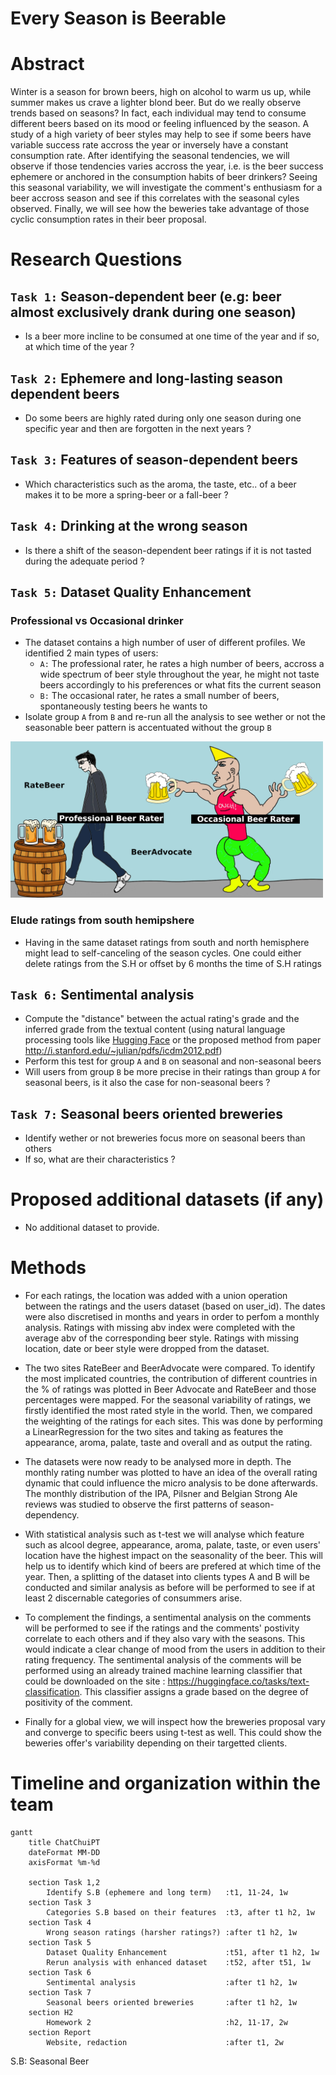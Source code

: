 # Every Season is Beerable
# Abstract
Winter is a season for brown beers, high on alcohol to warm us up, while summer makes us crave a lighter blond beer. But do we really observe trends based on seasons? In fact, each individual may tend to consume different beers based on its mood or feeling influenced by the season. A study of a high variety of beer styles may help to see if some beers have variable success rate accross the year or inversely have a constant consumption rate. After identifying the seasonal tendencies, we will observe if those tendencies varies accross the year, i.e. is the beer success ephemere or anchored in the consumption habits of beer drinkers? Seeing this seasonal variability, we will investigate the comment's enthusiasm for a beer accross season and see if this correlates with the seasonal cyles observed. Finally, we will see how the beweries take advantage of those cyclic consumption rates in their beer proposal.


# Research Questions
## `Task 1:` Season-dependent beer (e.g: beer almost exclusively drank during one season)
- Is a beer more incline to be consumed at one time of the year and if so, at which time of the year ?

## `Task 2:` Ephemere and long-lasting season dependent beers
- Do some beers are highly rated during only one season during one specific year and then are forgotten in the next years ?

## `Task 3:` Features of season-dependent beers
- Which characteristics such as the aroma, the taste, etc.. of a beer makes it to be more a spring-beer or a fall-beer ?

## `Task 4:` Drinking at the wrong season 
- Is there a shift of the season-dependent beer ratings if it is not tasted during the adequate period ?

## `Task 5:` Dataset Quality Enhancement
### Professional vs Occasional drinker
- The dataset contains a high number of user of different profiles. We identified 2 main types of users:
    - `A:` The professional rater, he rates a high number of beers, accross a wide spectrum of beer style throughout the year, he might not taste beers accordingly to his preferences or what fits the current season
    - `B:` The occasional rater, he rates a small number of beers, spontaneously testing beers he wants to
- Isolate group `A` from `B` and re-run all the analysis to see wether or not the seasonable beer pattern is accentuated without the group `B`

<img src="Images/chad_beer.png" alt="image" width="500" height="auto">

### Elude ratings from south hemipshere
- Having in the same dataset ratings from south and north hemisphere might lead to self-canceling of the season cycles. One could either delete ratings from the S.H or offset by 6 months the time of S.H ratings

## `Task 6:` Sentimental analysis
- Compute the "distance" between the actual rating's grade and the inferred grade from the textual content (using natural language processing tools like [Hugging Face](https://huggingface.co/tasks/text-classification) or the proposed method from paper http://i.stanford.edu/~julian/pdfs/icdm2012.pdf)
- Perform this test for group `A` and `B` on seasonal and non-seasonal beers
- Will users from group `B` be more precise in their ratings than group `A` for seasonal beers, is it also the case for non-seasonal beers ?

## `Task 7:` Seasonal beers oriented breweries
- Identify wether or not breweries focus more on seasonal beers than others
- If so, what are their characteristics ?

# Proposed additional datasets (if any) 
- No additional dataset to provide.

# Methods
- For each ratings, the location was added with a union operation between the ratings and the users dataset (based on user_id). The dates were also discretised in months and years in order to perfom a monthly analysis. Ratings with missing abv index were completed with the average abv of the corresponding beer style. Ratings with missing location, date or beer style were dropped from the dataset.

- The two sites RateBeer and BeerAdvocate were compared. To identify the most implicated countries, 
the contribution of different countries in the % of ratings was plotted in Beer Advocate and RateBeer and those percentages were mapped.
For the seasonal variability of ratings, we firstly identified the most rated style in the world. Then, we compared the weighting of the ratings for each sites. This was done by performing a LinearRegression for the two sites and taking as features the appearance, aroma, palate, taste and overall and as output the rating.

- The datasets were now ready to be analysed more in depth. The monthly rating number was plotted to have an idea of the overall rating dynamic that could influence the micro analysis to be done afterwards. The monthly distribution of the IPA, Pilsner and Belgian Strong Ale reviews was studied to observe the first patterns of season-dependency.

- With statistical analysis such as t-test we will analyse which feature such as alcool degree, appearance, aroma, palate, taste, or even users' location have the highest impact on the seasonality of the beer. This will help us to identify which kind
of beers are prefered at which time of the year. Then, a splitting of the dataset into clients types A and B will be conducted and similar
analysis as before will be performed to see if at least 2 discernable categories of consummers arise.

- To complement the findings, a sentimental analysis on the comments will be performed to see if the ratings and the comments' postivity correlate to each others and if they also vary with the seasons. This would indicate a clear change of mood from the users in addition to their rating frequency. The sentimental analysis of the comments will be performed using an already trained machine learning classifier that could be downloaded on the site : https://huggingface.co/tasks/text-classification. This classifier assigns a grade based on the degree of positivity of the comment.

- Finally for a global view, we will inspect how the breweries proposal vary and converge to specific beers using t-test as well. This could show the beweries offer's variability depending on their targetted clients.

# Timeline and organization within the team

```mermaid
gantt
    title ChatChuiPT
    dateFormat MM-DD
	axisFormat %m-%d

	section Task 1,2
		Identify S.B (ephemere and long term)   :t1, 11-24, 1w
	section Task 3
		Categories S.B based on their features  :t3, after t1 h2, 1w
    section Task 4
		Wrong season ratings (harsher ratings?) :after t1 h2, 1w
	section Task 5
		Dataset Quality Enhancement             :t51, after t1 h2, 1w
		Rerun analysis with enhanced dataset    :t52, after t51, 1w
	section Task 6
		Sentimental analysis                    :after t1 h2, 1w
	section Task 7 
		Seasonal beers oriented breweries       :after t1 h2, 1w
	section H2
		Homework 2                              :h2, 11-17, 2w
	section Report
		Website, redaction                      :after t1, 2w
```
S.B: Seasonal Beer
